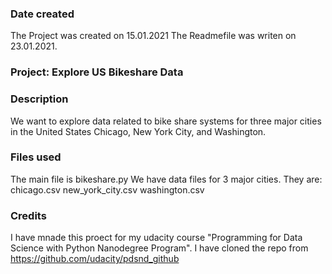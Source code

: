### Date created
The Project was created on 15.01.2021
The Readmefile was writen on 23.01.2021.

### Project: Explore US Bikeshare Data

### Description
We want to explore data related to bike share systems for three major cities
in the United States Chicago, New York City, and Washington.

### Files used
The main file is bikeshare.py
We have data files for 3 major cities.
They are:
chicago.csv
new_york_city.csv
washington.csv

### Credits
I have mnade this proect for my udacity course "Programming for Data Science with Python Nanodegree Program".
I have cloned the repo from https://github.com/udacity/pdsnd_github
